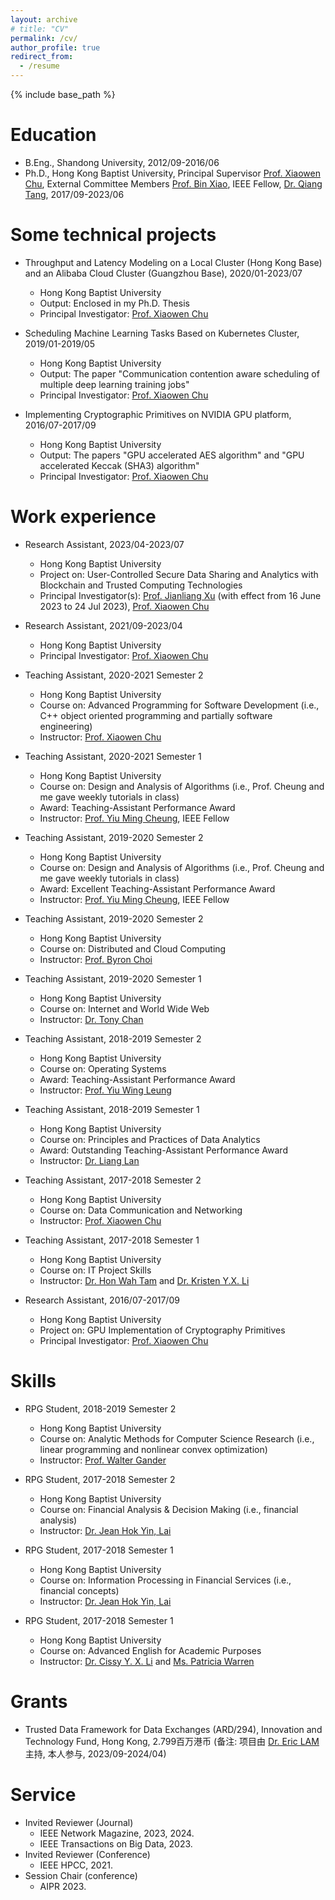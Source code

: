 ```yaml
---
layout: archive
# title: "CV"
permalink: /cv/
author_profile: true
redirect_from:
  - /resume
---
```


{% include base_path %}

Education
======
* B.Eng., Shandong University, 2012/09-2016/06
* Ph.D., Hong Kong Baptist University, Principal Supervisor [Prof. Xiaowen Chu](https://www.comp.hkbu.edu.hk/~chxw/), External Committee Members [Prof. Bin Xiao](https://web.comp.polyu.edu.hk/csbxiao/), IEEE Fellow, [Dr. Qiang Tang](https://www.sydney.edu.au/engineering/about/our-people/academic-staff/qiang-tang.html), 2017/09-2023/06

Some technical projects
======
* Throughput and Latency Modeling on a Local Cluster (Hong Kong Base) and an Alibaba Cloud Cluster (Guangzhou Base), 2020/01-2023/07
  * Hong Kong Baptist University
  * Output: Enclosed in my Ph.D. Thesis
  * Principal Investigator: [Prof. Xiaowen Chu](https://www.comp.hkbu.edu.hk/~chxw/)

* Scheduling Machine Learning Tasks Based on Kubernetes Cluster, 2019/01-2019/05
  * Hong Kong Baptist University
  * Output: The paper "Communication contention aware scheduling of multiple deep learning training jobs"
  * Principal Investigator: [Prof. Xiaowen Chu](https://www.comp.hkbu.edu.hk/~chxw/)

* Implementing Cryptographic Primitives on NVIDIA GPU platform, 2016/07-2017/09
  * Hong Kong Baptist University
  * Output: The papers "GPU accelerated AES algorithm" and "GPU accelerated Keccak (SHA3) algorithm"
  * Principal Investigator: [Prof. Xiaowen Chu](https://www.comp.hkbu.edu.hk/~chxw/)

Work experience
======
* Research Assistant, 2023/04-2023/07
  * Hong Kong Baptist University
  * Project on: User-Controlled Secure Data Sharing and Analytics with Blockchain and Trusted Computing Technologies
  * Principal Investigator(s): [Prof. Jianliang Xu](https://www.comp.hkbu.edu.hk/~xujl/) (with effect from 16 June 2023 to 24 Jul 2023), [Prof. Xiaowen Chu](https://www.comp.hkbu.edu.hk/~chxw/)
  
* Research Assistant, 2021/09-2023/04
  * Hong Kong Baptist University
  * Principal Investigator: [Prof. Xiaowen Chu](https://www.comp.hkbu.edu.hk/~chxw/)

* Teaching Assistant, 2020-2021 Semester 2
  * Hong Kong Baptist University
  * Course on: Advanced Programming for Software Development (i.e., C++ object oriented programming and partially software engineering)
  * Instructor: [Prof. Xiaowen Chu](https://www.comp.hkbu.edu.hk/~chxw/)

* Teaching Assistant, 2020-2021 Semester 1
  * Hong Kong Baptist University
  * Course on: Design and Analysis of Algorithms (i.e., Prof. Cheung and me gave weekly tutorials in class)
  * Award: Teaching-Assistant Performance Award
  * Instructor: [Prof. Yiu Ming Cheung](https://www.comp.hkbu.edu.hk/~ymc/), IEEE Fellow
  
* Teaching Assistant, 2019-2020 Semester 2
  * Hong Kong Baptist University
  * Course on: Design and Analysis of Algorithms (i.e., Prof. Cheung and me gave weekly tutorials in class)
  * Award: Excellent Teaching-Assistant Performance Award
  * Instructor: [Prof. Yiu Ming Cheung](https://www.comp.hkbu.edu.hk/~ymc/), IEEE Fellow

* Teaching Assistant, 2019-2020 Semester 2
  * Hong Kong Baptist University
  * Course on: Distributed and Cloud Computing
  * Instructor: [Prof. Byron Choi](https://www.comp.hkbu.edu.hk/~bchoi/)

* Teaching Assistant, 2019-2020 Semester 1
  * Hong Kong Baptist University
  * Course on: Internet and World Wide Web
  * Instructor: [Dr. Tony Chan](https://www.linkedin.com/in/tony-chan-486908191/)
  
* Teaching Assistant, 2018-2019 Semester 2
  * Hong Kong Baptist University
  * Course on: Operating Systems
  * Award: Teaching-Assistant Performance Award
  * Instructor: [Prof. Yiu Wing Leung](https://www.comp.hkbu.edu.hk/v1/?page=profile&id=ywleung)

* Teaching Assistant, 2018-2019 Semester 1
  * Hong Kong Baptist University
  * Course on: Principles and Practices of Data Analytics
  * Award: Outstanding Teaching-Assistant Performance Award
  * Instructor: [Dr. Liang Lan](https://imd.hkbu.edu.hk/faculty-member/Dr-LAN-Liang.html)

* Teaching Assistant, 2017-2018 Semester 2
  * Hong Kong Baptist University
  * Course on: Data Communication and Networking
  * Instructor: [Prof. Xiaowen Chu](https://www.comp.hkbu.edu.hk/~chxw/)

* Teaching Assistant, 2017-2018 Semester 1
  * Hong Kong Baptist University
  * Course on: IT Project Skills
  * Instructor: [Dr. Hon Wah Tam](https://biography.omicsonline.org/hong-kong/hong-kong-baptist-university/hon-wah-tam-643540) and [Dr. Kristen Y.X. Li](https://www.comp.hkbu.edu.hk/v1/?page=profile&id=csyxli) 

* Research Assistant, 2016/07-2017/09
  * Hong Kong Baptist University
  * Project on: GPU Implementation of Cryptography Primitives
  * Principal Investigator: [Prof. Xiaowen Chu](https://www.comp.hkbu.edu.hk/~chxw/)

Skills
======  
* RPG Student, 2018-2019 Semester 2
  * Hong Kong Baptist University
  * Course on: Analytic Methods for Computer Science Research (i.e., linear programming and nonlinear convex optimization)
  * Instructor: [Prof. Walter Gander](https://people.inf.ethz.ch/gander/)

* RPG Student, 2017-2018 Semester 2
  * Hong Kong Baptist University
  * Course on: Financial Analysis & Decision Making (i.e., financial analysis)
  * Instructor: [Dr. Jean Hok Yin, Lai](https://www.comp.hkbu.edu.hk/v1/?page=profile&id=jeanlai)

* RPG Student, 2017-2018 Semester 1
  * Hong Kong Baptist University
  * Course on: Information Processing in Financial Services (i.e., financial concepts)
  * Instructor: [Dr. Jean Hok Yin, Lai](https://www.comp.hkbu.edu.hk/v1/?page=profile&id=jeanlai)

* RPG Student, 2017-2018 Semester 1
  * Hong Kong Baptist University
  * Course on: Advanced English for Academic Purposes
  * Instructor: [Dr. Cissy Y. X. Li](https://artsbu.hkbu.edu.hk/about-us/our-community-of-teachers-and-researchers/dr-cissy-li) and [Ms. Patricia Warren](https://biography.omicsonline.org/china/hong-kong-baptist-university-hkbu/patricia-warren-206075)


<!-- Skills
======
* Skill 1
* Skill 2
  * Sub-skill 2.1
  * Sub-skill 2.2
  * Sub-skill 2.3
* Skill 3 -->

<!-- Publications
======
  <ul>{% for post in site.publications %}
    {% include archive-single-cv.html %}
  {% endfor %}</ul> -->
  
<!-- Talks
======
  <ul>{% for post in site.talks %}
    {% include archive-single-talk-cv.html %}
  {% endfor %}</ul> -->
  
Grants
======
* Trusted Data Framework for Data Exchanges (ARD/294), Innovation and Technology Fund, Hong Kong, 2.799百万港币 (备注: 项目由 [Dr. Eric LAM](https://www.linkedin.com/in/peifunglam2/) 主持, 本人参与, 2023/09-2024/04)

Service
======
* Invited Reviewer (Journal)
  * IEEE Network Magazine, 2023, 2024.
  * IEEE Transactions on Big Data, 2023.
* Invited Reviewer (Conference)
  * IEEE HPCC, 2021.
* Session Chair (conference)
  * AIPR 2023.
